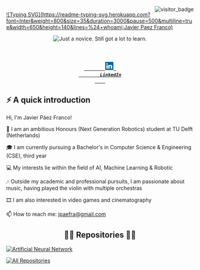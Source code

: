 <img align="right" src="https://api.visitorbadge.io/api/visitors?path=https%3A%2F%2Fgithub.com%2Fumenzi&countColor=%23263759&style=default" alt="visitor_badge">

[![Typing SVG](https://readme-typing-svg.herokuapp.com?font=Inter&weight=800&size=35&duration=3000&pause=500&multiline=true&width=650&height=140&lines=%24+whoami;Javier Paez Franco)](https://git.io/typing-svg)

<p align="center">
  <img src="https://readme-typing-svg.herokuapp.com?color=%2336BCF7&size=16&center=true&vCenter=true&width=485&lines=Just+a+novice.+Still+got+a+lot+to+learn.;Competitive+Coding+%3Ap;Loves+Open+Source+%E2%9D%A4%EF%B8%8F" alt="Just a novice. Still got a lot to learn." />
</p>

<h5 style="text-align: center;">
<code>
    <a href="https://www.linkedin.com/in/javier-paez-franco/" title="LinkedIn Profile">
        <img width="22" src="images/linkedin.svg" alt="LinkedIn Logo"> 
        LinkedIn
    </a>
</code>
</h5>

## ⚡️ A quick introduction

Hi, I'm Javier Páez Franco!

🔬 I am an ambitious Honours (Next Generation Robotics) student at TU Delft (Netherlands)

🎓 I am currently pursuing a Bachelor's in Computer Science & Engineering (CSE), third year

💻 My interests lie within the field of AI, Machine Learning & Robotic

🎶 Outside my academic and professional pursuits, I am passionate about music, having played the violin 
with multiple orchestras

🎞️ I am also interested in video games and cinematography

📫 How to reach me: <a href="mailto: jpaefra@gmail.com">jpaefra@gmail.com</a>

<h2 style="text-align: center;">👨‍💻 Repositories 👨‍💻</h2>

<!-- Repo info cards - https://github.com/anuraghazra/github-readme-stats -->
<p style="text-align: left;">
    <a href="https://github.com/umenzi/artificial-neural-network"><img width="278" src="https://github-readme-stats.vercel.app/api/pin/?username=umenzi&repo=artificial-neural-network&theme=react&bg_color=1F222E&title_color=F85D7F&hide_border=true&icon_color=F8D866&show_icons=false" alt="Artificial Neural Network"></a>
</p>

<a href="https://github.com/umenzi?tab=repositories"><img alt="All Repositories" title="All Repositories" src="https://custom-icon-badges.demolab.com/badge/-Click%20Here%20For%20All%20My%20Repos-1F222E?style=for-the-badge&logoColor=white&logo=repo"/></a>


<!--
**umenzi/umenzi** is a ✨ _special_ ✨ repository because its `README.md` (this file) appears on your GitHub profile.

Here are some ideas to get you started:

- 🔭 I’m currently working on ...
- 🌱 I’m currently learning ...
- 👯 I’m looking to collaborate on ...
- 🤔 I’m looking for help with ...
- 💬 Ask me about ...
- 📫 How to reach me: ...
- 😄 Pronouns: ...
- ⚡ Fun fact: ...
-->
